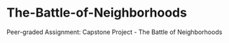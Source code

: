 # The-Battle-of-Neighborhoods
Peer-graded Assignment: Capstone Project - The Battle of Neighborhoods 
